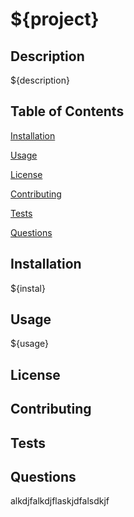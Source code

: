 # ${project}

## Description
${description}

## Table of Contents

[Installation](#installation)

[Usage](#usage)

[License](#license)

[Contributing](#contributing)

[Tests](#tests)

[Questions](#questions)

<a name="installation"></a>
## Installation

${instal}

<a name="usage"></a>
## Usage

${usage}

<a name="license"></a>
## License

<a name="contributing"></a>
## Contributing

<a name="tests"></a>
## Tests

<a name="questions"></a>
## Questions
alkdjfalkdjflaskjdfalsdkjf